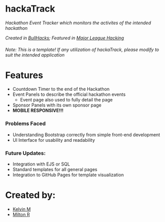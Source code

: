 # hackaTrack
_Hackathon Event Tracker which monitors the activites of the intended hackathon_

_Created in [BullHacks](https://bullhacks.io); Featured in [Major League Hacking](https://twitter.com/BullHacks/status/840927836424810496)_

###### _Note: This is a template! If any utilization of hackaTrack, please modify to suit the intended application_

# Features
* Countdown Timer to the end of the Hackathon
* Event Panels to describe the official hackathon events
  * Event page also used to fully detail the page
* Sponsor Panels with its own sponsor page
* **MOBILE RESPONSIVE!!!**

### Problems Faced
* Understanding Bootstrap correctly from simple front-end development
* UI Interface for usability and readability

### Future Updates:
* Integration with EJS or SQL
* Standard templates for all general pages
* Integration to GitHub Pages for template visualization

# Created by:
* [Kelvin M](https://github.com/kkgm13)
* [Milton R](https://github.com/Milton-R)

